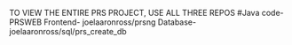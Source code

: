 TO VIEW THE ENTIRE PRS PROJECT, USE ALL THREE REPOS
#Java code- PRSWEB
Frontend- joelaaronross/prsng
Database- joelaaronross/sql/prs_create_db
